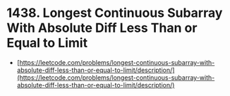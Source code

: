 # 1438. Longest Continuous Subarray With Absolute Diff Less Than or Equal to Limit

- [https://leetcode.com/problems/longest-continuous-subarray-with-absolute-diff-less-than-or-equal-to-limit/description/](https://leetcode.com/problems/longest-continuous-subarray-with-absolute-diff-less-than-or-equal-to-limit/description/)
